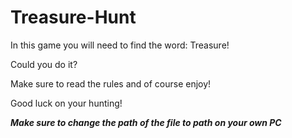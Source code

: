# Treasure-Hunt
In this game you will need to find the word: Treasure!

Could you do it? 

Make sure to read the rules and of course enjoy! 

Good luck on your hunting! 

***Make sure to change the path of the file to path on your own PC***

